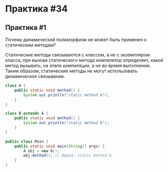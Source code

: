 # Практика #34


##  Практика #1

Почему динамический полиморфизм не может быть применен к статическим методам?

Статические методы связываются с классом, а не с экземпляром класса, при вызове статического метода компилятор определяет, какой метод вызывать, на этапе компиляции, а не во время выполнения. Таким образом, статические методы не могут использовать динамическое связывание.

```java
class A {
    public static void method() {
        System.out.println("static method A");
    }
}

class B extends A {
    public static void method() {
        System.out.println("static method B");
    }
}

public class Main {
    public static void main(String[] args) {
        A obj = new B();
        obj.method(); // Вывод: static method A
    }
}
```